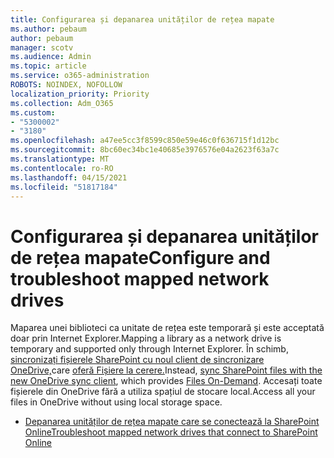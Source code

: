 ```yaml
---
title: Configurarea și depanarea unităților de rețea mapate
ms.author: pebaum
author: pebaum
manager: scotv
ms.audience: Admin
ms.topic: article
ms.service: o365-administration
ROBOTS: NOINDEX, NOFOLLOW
localization_priority: Priority
ms.collection: Adm_O365
ms.custom:
- "5300002"
- "3180"
ms.openlocfilehash: a47ee5cc3f8599c850e59e46c0f636715f1d12bc
ms.sourcegitcommit: 8bc60ec34bc1e40685e3976576e04a2623f63a7c
ms.translationtype: MT
ms.contentlocale: ro-RO
ms.lasthandoff: 04/15/2021
ms.locfileid: "51817184"
---
```

# <a name="configure-and-troubleshoot-mapped-network-drives"></a><span data-ttu-id="84550-102">Configurarea și depanarea unităților de rețea mapate</span><span class="sxs-lookup"><span data-stu-id="84550-102">Configure and troubleshoot mapped network drives</span></span>

<span data-ttu-id="84550-103">Maparea unei biblioteci ca unitate de rețea este temporară și este acceptată doar prin Internet Explorer.</span><span class="sxs-lookup"><span data-stu-id="84550-103">Mapping a library as a network drive is temporary and supported only through Internet Explorer.</span></span> <span data-ttu-id="84550-104">În schimb, [sincronizați fișierele SharePoint cu noul client de sincronizare OneDrive,](https://support.office.com/article/6de9ede8-5b6e-4503-80b2-6190f3354a88)care [oferă Fișiere la cerere.](https://support.office.com/article/0e6860d3-d9f3-4971-b321-7092438fb38e)</span><span class="sxs-lookup"><span data-stu-id="84550-104">Instead, [sync SharePoint files with the new OneDrive sync client](https://support.office.com/article/6de9ede8-5b6e-4503-80b2-6190f3354a88), which provides [Files On-Demand](https://support.office.com/article/0e6860d3-d9f3-4971-b321-7092438fb38e).</span></span> <span data-ttu-id="84550-105">Accesați toate fișierele din OneDrive fără a utiliza spațiul de stocare local.</span><span class="sxs-lookup"><span data-stu-id="84550-105">Access all your files in OneDrive without using local storage space.</span></span>

- [<span data-ttu-id="84550-106">Depanarea unităților de rețea mapate care se conectează la SharePoint Online</span><span class="sxs-lookup"><span data-stu-id="84550-106">Troubleshoot mapped network drives that connect to SharePoint Online</span></span>](https://docs.microsoft.com/sharepoint/support/administration/troubleshoot-mapped-network-drives)
